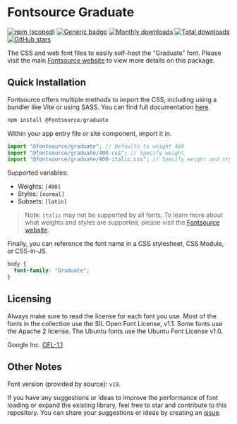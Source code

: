 # Fontsource Graduate

[![npm (scoped)](https://img.shields.io/npm/v/@fontsource/graduate?color=brightgreen)](https://www.npmjs.com/package/@fontsource/graduate) [![Generic badge](https://img.shields.io/badge/fontsource-passing-brightgreen)](https://github.com/fontsource/fontsource) [![Monthly downloads](https://badgen.net/npm/dm/@fontsource/graduate)](https://github.com/fontsource/fontsource) [![Total downloads](https://badgen.net/npm/dt/@fontsource/graduate)](https://github.com/fontsource/fontsource) [![GitHub stars](https://img.shields.io/github/stars/fontsource/fontsource.svg?style=social&label=Star)](https://github.com/fontsource/fontsource/stargazers)

The CSS and web font files to easily self-host the “Graduate” font. Please visit the main [Fontsource website](https://fontsource.org/fonts/graduate) to view more details on this package.

## Quick Installation

Fontsource offers multiple methods to import the CSS, including using a bundler like Vite or using SASS. You can find full documentation [here](https://fontsource.org/docs/getting-started/introduction).

```javascript
npm install @fontsource/graduate
```

Within your app entry file or site component, import it in.

```javascript
import "@fontsource/graduate"; // Defaults to weight 400
import "@fontsource/graduate/400.css"; // Specify weight
import "@fontsource/graduate/400-italic.css"; // Specify weight and style
```

Supported variables:
- Weights: `[400]`
- Styles: `[normal]`
- Subsets: `[latin]`

> Note: `italic` may not be supported by all fonts. To learn more about what weights and styles are supported, please visit the [Fontsource website](https://fontsource.org/fonts/graduate).

Finally, you can reference the font name in a CSS stylesheet, CSS Module, or CSS-in-JS.

```css
body {
  font-family: "Graduate";
}
```

## Licensing
Always make sure to read the license for each font you use. Most of the fonts in the collection use the SIL Open Font License, v1.1. Some fonts use the Apache 2 license. The Ubuntu fonts use the Ubuntu Font License v1.0.

Google Inc.
[OFL-1.1](http://scripts.sil.org/OFL)

## Other Notes
Font version (provided by source): `v19`.

If you have any suggestions or ideas to improve the performance of font loading or expand the existing library, feel free to star and contribute to this repository. You can share your suggestions or ideas by creating an [issue](https://github.com/fontsource/fontsource/issues).